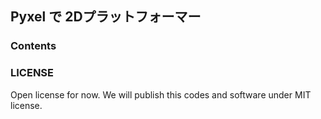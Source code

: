 ## Pyxel で 2Dプラットフォーマー

### Contents

### LICENSE

Open license for now. We will publish this codes and software under MIT license.